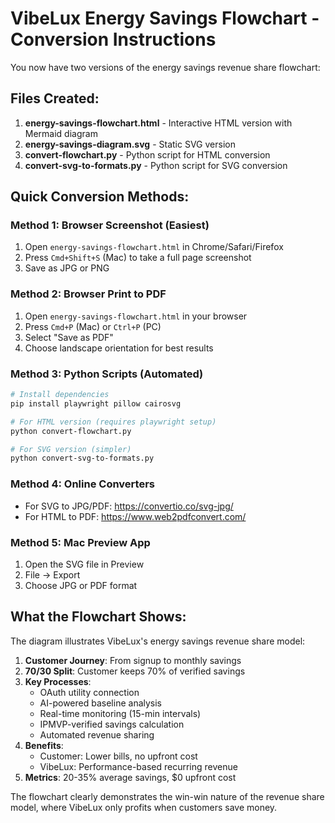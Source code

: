 # VibeLux Energy Savings Flowchart - Conversion Instructions

You now have two versions of the energy savings revenue share flowchart:

## Files Created:
1. **energy-savings-flowchart.html** - Interactive HTML version with Mermaid diagram
2. **energy-savings-diagram.svg** - Static SVG version
3. **convert-flowchart.py** - Python script for HTML conversion
4. **convert-svg-to-formats.py** - Python script for SVG conversion

## Quick Conversion Methods:

### Method 1: Browser Screenshot (Easiest)
1. Open `energy-savings-flowchart.html` in Chrome/Safari/Firefox
2. Press `Cmd+Shift+S` (Mac) to take a full page screenshot
3. Save as JPG or PNG

### Method 2: Browser Print to PDF
1. Open `energy-savings-flowchart.html` in your browser
2. Press `Cmd+P` (Mac) or `Ctrl+P` (PC)
3. Select "Save as PDF"
4. Choose landscape orientation for best results

### Method 3: Python Scripts (Automated)
```bash
# Install dependencies
pip install playwright pillow cairosvg

# For HTML version (requires playwright setup)
python convert-flowchart.py

# For SVG version (simpler)
python convert-svg-to-formats.py
```

### Method 4: Online Converters
- For SVG to JPG/PDF: https://convertio.co/svg-jpg/
- For HTML to PDF: https://www.web2pdfconvert.com/

### Method 5: Mac Preview App
1. Open the SVG file in Preview
2. File → Export
3. Choose JPG or PDF format

## What the Flowchart Shows:

The diagram illustrates VibeLux's energy savings revenue share model:

1. **Customer Journey**: From signup to monthly savings
2. **70/30 Split**: Customer keeps 70% of verified savings
3. **Key Processes**:
   - OAuth utility connection
   - AI-powered baseline analysis
   - Real-time monitoring (15-min intervals)
   - IPMVP-verified savings calculation
   - Automated revenue sharing
4. **Benefits**:
   - Customer: Lower bills, no upfront cost
   - VibeLux: Performance-based recurring revenue
5. **Metrics**: 20-35% average savings, $0 upfront cost

The flowchart clearly demonstrates the win-win nature of the revenue share model, where VibeLux only profits when customers save money.